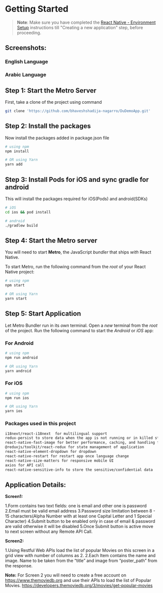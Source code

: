 # Getting Started

>**Note**: Make sure you have completed the [React Native - Environment Setup](https://reactnative.dev/docs/environment-setup) instructions till "Creating a new application" step, before proceeding.
## Screenshots:

### English Language



### Arabic Language


## Step 1: Start the Metro Server

First, take a clone of the project using command 

```bash
git clone 'https://github.com/bhaveshshadija-nagarro/DuDemoApp.git'
```
## Step 2: Install the packages
Now install the packages added in package.json file

```bash
# using npm
npm install

# OR using Yarn
yarn add
```

## Step 3: Install Pods for iOS and sync gradle for android
This will install the packages required for iOS(Pods) and android(SDKs)
```bash
# iOS
cd ios && pod install

# android
./gradlew build
```

## Step 4: Start the Metro server
You will need to start **Metro**, the JavaScript _bundler_ that ships _with_ React Native.

To start Metro, run the following command from the _root_ of your React Native project:

```bash
# using npm
npm start

# OR using Yarn
yarn start
```

## Step 5: Start Application

Let Metro Bundler run in its _own_ terminal. Open a _new_ terminal from the _root_ of the project. Run the following command to start the _Android_ or _iOS_ app:

### For Android

```bash
# using npm
npm run android

# OR using Yarn
yarn android
```

### For iOS

```bash
# using npm
npm run ios

# OR using Yarn
yarn ios
```

### Packages used in this project

```bash
i18next/react-i18next  for multilingual support
redux-persist to store data when the app is not running or in killed state
react-native-fast-image for better performance, caching, and handling for images
@reduxjs/toolkit/react-redux for state management of application
react-native-element-dropdown for dropdown
react-native-restart for restart app once language change
react-native-size-matters for responsive mobile UI
axios for API call
react-native-sensitive-info to store the sensitive/confidential data 
```

## Application Details:

**Screen1:**

1.Form contains two text fields: one is email and other one is password
2.Email must be valid email address
3.Password size limitation between 8 - 15 characters(Alpha Number with at least one Capital Letter and 1 Special Character)
4.Submit button to be enabled only in case of email & password are valid otherwise it will be disabled
5.Once Submit button is active move to next screen without any Remote API Call.
 

**Screen2:**

1.Using Restful Web APIs load the list of popular Movies on this screen in a grid view with number of columns as 2.
2.Each Item contains the name and image. Name to be taken from the “title” and image from “poster_path” from the response.
 
**Note:**
For Screen 2 you will need to create a free account on https://www.themoviedb.org and use their APIs to load the list of Popular Movies.
https://developers.themoviedb.org/3/movies/get-popular-movies